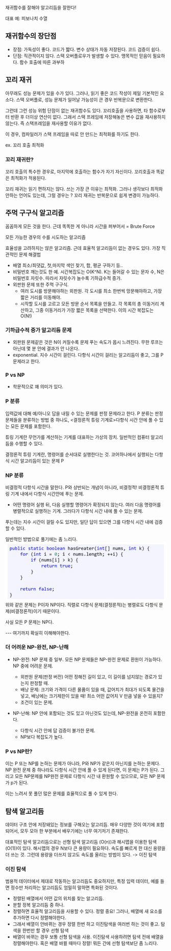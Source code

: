 재귀함수를 잘해야 알고리듬을 잘한다! 

대표 예: 피보나치 수열

## 재귀함수의 장단점
- 장점: 가독성이 좋다. 코드가 짧다. 변수 상태가 자동 저장된다. 코드 검증이 쉽다. 
- 단점: 직관적이지 않다. 스택 오버플로우가 발생할 수 있다. 맹목적인 믿음이 필요하다. 함수 호출에 따른 과부하

## 꼬리 재귀
아무래도 성능 문제가 있을 수가 있다. 
그러나, 읽기 좋은 코드 작성이 제일 기본적인 요소다.
스택 오버플로, 성능 문제가 일어날 가능성이 큰 경우 반복문으로 변환한다. 

그런데 그런 성능 위험 단점이 없는 재귀함수도 있다. 
꼬리호출을 사용하면, 타 함수로부터 반환 후 더이상 연산이 없다. 그래서 스택 프레임에 저장해놓은 변수 값을 재사용하지 않는다. 즉 스택프레임을 재사용할 이유가 없다. 

이 경우, 컴파일러가 스택 프레임을 따로 안 만드는 최적화를 하기도 한다. 

ex. 꼬리 호출 최적화

### 꼬리 재귀란? 
꼬리 호출의 특수한 경우로, 마지막에 호출하는 함수가 자기 자신이다. 꼬리호출과 똑같은 최적화가 적용된다.

꼬리 재귀는 읽기 편하지는 않다. 쓰는 가장 큰 이유는 최적화. 그러나 생각보다 최적화 안하는 언어도 있는데, 그럴 경우는 ? 
꼬리 재귀는 반복문으로 쉽게 변경이 가능하다. 


## 주먹 구구식 알고리즘
꼼꼼하게 모든 것을 한다. 근데 똑똑한 게 아니라 시간을 퍼부어서 = Brute Force

모든 가능한 경우의 수를 시도하는 알고리즘

효율성을 고려하지는 않은 알고리즘. 근데 효율적 알고리듬이 없는 경우도 있다.
가장 직관적인 문제 해결법

- 배열 최소/최댓값, 첫,마지막 색인 찾기, 합, 평균 구하기 등..
- 비밀번호 깨는것도 한 예. 시간복잡도는 O(K^N). K는 들어갈 수 있는 문자 수, N은 비밀번호 자릿수. 따라서 자릿수가 늘수록 기하급수적 증가. 
- 외판원 문제 또한 주먹 구구식. 
    - 여러 도시를 방문해야하는 외판원. 각 도시를 최소 한번씩 망문해야하고, 가장 짧은 거리를 이동해야. 
    - 시작할 도시를 고르고 모든 방문 순서 목록을 만들고. 각 목록의 총 이동거리 계산하고, 그중 이동거리가 가장 짧은 목록을 선택한다. 이의 시간 복잡도는 O(N!)

### 기하급수적 증가 알고리듬 문제
- 외판원 문제같은 것은 N이 커질수록 문제 푸는 속도가 몹시 느려진다. 무한 루프는 아닌데 몇 분 안에 결과가 안 나온다. 
- exponential. 지수 시간이 걸린다. 다항식 시간이 걸리는 알고리듬이 좋고, 그를 P문제라고 한다. 

### P vs NP
- 학문적으로 꽤 의미가 있다. 

### P 분류
입력값에 대해 예/아니오 답을 내릴 수 있는 문제를 판정 문제라고 한다. 
P 분류는 판정 문제들을 분류하는 방법 중 하나도, <결정론적 튜링 기계로>다항식 시간 안에 풀 수 있는 모든 문제를 포함한다. 

튜링 기계란 무언가를 계산하는 기계를 대표하는 가상의 장치. 일반적인 컴퓨터 알고리듬을 수행할 수 있다. 

결정론적 튜링 기계란, 명령어를 순서대로 실행한다는 것. 코어하나에서 실행되는 다항식 시간 알고리듬이 있는 문제 P

### NP 분류
비결정적 다항식 시간을 말한다. P와 상반되는 개념이 아니라, 비결정적! 
비결정론적 튜링 기계 내에서 다항식 시간안에 푸는 문제. 
- 어떤 명령어 실행 뒤, 다음 실행할 명령어가 확정되지 않는다. 여러 다음 명령어를 병렬적으로 실행하는 기계. 그러다가 다항식 시간 내에 풀 수 있는 문제.

푸는데는 지수 시간이 걸릴 수도 있지만, 일단 답이 있으면 그를 다항식 시간 내에 검증할 수 있다.

일반적인 방법으로 풀기에는 좀 느리다. 
![img.png](img.png)
위와 같은 문제는 P이자 NP이다. 직렬로 다항식 문제(결정론적)는 병렬로도 다항식 문제(비결정론적)이기 때문이다.

사실 모든 P 문제는 NP다.

--- 여기까지 확실히 이해해야한다.

### 더 어려운 NP-완전, NP-난해
- NP-완전: NP 문제 중 일부. 모든 NP 문제들은 NP-완전 문제로 환원이 가능하다. NP 중에 어려운 문제.
    - 외판원 문제(판정 버전) 어떤 정해진 길이 있고, 이 길이를 넘지않는 경로가 있는지 판정할 때.
    - 배낭 문제: 크기와 가격이 다른 물품이 있을 때, 값어치가 최대가 되도록 물건을 넣고, 배낭에는 크기제한이 있을 때! 최소 어떤 값어치 V 만큼 넣을 수 있을지? 
    - 조건이 있는 문제.

- NP-난해: NP 안에 포함되는 것도 있고 아닌것도 있는데, NP-완전을 온전히 포함한다. 
    - 다항식 시간 안에 답 검증이 불가한 문제. 
    - NP보다 복잡도가 높다.

### P vs NP란?
이는 P 또는 NP를 논하는 문제가 아니라, P와 NP가 같은지 아닌지를 논하는 문제다. 
NP 완전 문제 중 하나라도 다항식 시간 안에 풀 수 있게 된다면, 이 문제는 P가 된다. 그리고 모든 NP문제를 NP완전 문제로 다항식 시간 내 환원할 수 있으므로, 모든 NP 문제가 p가 된다. 

이는 느려서 못 풀던 많은 문제를 효율적으로 풀 수 있게 한다. 

## 탐색 알고리듬
데이터 구조 안에 저장돼있는 정보를 구해오는 알고리듬. 매우 다양한 것이 여기에 포함되어서, 모두 모아 한 부분에서 배우기에는 너무 여기저기 존재한다.

대표적인 탐색 알고리듬으로는 선형 탐색 알고리듬 (O(n))과 해시맵을 이용한 탐색 (O(1))이 있다. 해시맵의 경우 N보다 큰 용량이 필요하다. 속도를 빠르게 한 대신 용량을 더 쓰는 것. 
그런데 용량을 더쓰지 않고도 속도를 올리는 방법이 있다. -> 이진 탐색

### 이진 탐색
범용적 데이터에서 제대로 작동하는 알고리듬도 중요하지만, 특정 입력 데이터, 예를 들면 정수만 처리하는 알고리듬도 엄밀히 말하면 특화된 것이다. 

- 정렬된 배열에서 어떤 값의 위치를 찾는 알고리듬. 
- 분할 정복 알고리듬 중 하나. 
- 정렬하면 효율적 알고리듬을 사용할 수 있다. 정렬 중요! 그러나, 배열에 새 요소를 추가하면 다시 정렬해야한다.
- 그래서 배열이 안바뀌는 경우 정렬 한번 하고 이진탐색을 여러번 하는 것이 좋고. 탐색을 한번만 할 경우 선형 탐색
- 배열이 바뀌는 경우 보통 선형 탐색을 사용. 이진탐색 사용하려면 탐색 전에 배열을 정렬해야한다. 혹은 배열 바뀔 때마다 정렬! 뭐든 간에 선형 탐색보단 좀 느리다.

